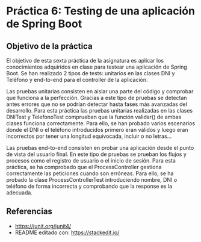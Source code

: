 
# Práctica 6: Testing de una aplicación de Spring Boot

## Objetivo de la práctica

El objetivo de esta sexta práctica de la asignatura es aplicar los conocimientos adquiridos en clase para testear una aplicación de Spring Boot. Se han realizado 2 tipos de tests: unitarios en las clases DNI y Teléfono y end-to-end para el controller de la aplicación.

Las pruebas unitarias consisten en aislar una parte del código y comprobar que funciona a la perfección. Gracias a este tipo de pruebas se detectan antes errores que no se podrían detectar hasta fases más avanzadas del desarrollo. Para esta práctica las pruebas unitarias realizadas en las clases DNITest y TelefonoTest comprueban que la función validar() de ambas clases funciona correctamente. Para ello, se han probado varios escenarios donde el DNI o el teléfono introducidos primero eran válidos y luego eran incorrectos por tener una longitud equivocada, incluir o no letras...

Las pruebas end-to-end consisten en probar una aplicación desde el punto de vista del usuario final. En este tipo de pruebas se prueban los flujos y procesos como el registro de usuario o el inicio de sesión. Para esta práctica, se ha comprobado que el ProcessController gestiona correctamente las peticiones cuando son erróneas. Para ello, se ha probado la clase ProcessControllerTest introduciendo nombre, DNI o teléfono de forma incorrecta y comprobando que la response es la adecuada.

## Referencias

- https://junit.org/junit4/
- README editado con: https://stackedit.io/
